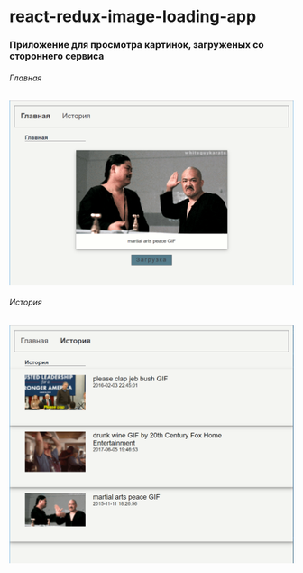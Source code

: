 # react-redux-image-loading-app

### Приложение для просмотра картинок, загруженых со стороннего сервиса

###### Главная
![Image](https://github.com/dark-dao/react-redux-image-loading-app/blob/master/main_page_screen.PNG?raw=true)

###### История
![Image](https://github.com/dark-dao/react-redux-image-loading-app/blob/master/history_page_screen.PNG?raw=true)

